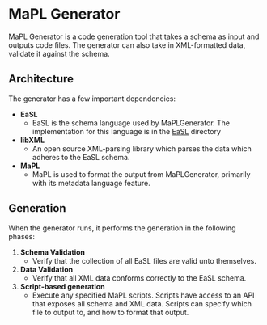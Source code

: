 # MaPL Generator

MaPL Generator is a code generation tool that takes a schema as input and outputs code files. The generator can also take in XML-formatted data, validate it against the schema.

## Architecture
The generator has a few important dependencies:

* **EaSL**
    * EaSL is the schema language used by MaPLGenerator. The implementation for this language is in the [EaSL](./EaSL) directory
* **libXML**
    * An open source XML-parsing library which parses the data which adheres to the EaSL schema.
* **MaPL**
    * MaPL is used to format the output from MaPLGenerator, primarily with its metadata language feature.

## Generation

When the generator runs, it performs the generation in the following phases:

1. **Schema Validation**
    * Verify that the collection of all EaSL files are valid unto themselves.
2. **Data Validation**
    * Verify that all XML data conforms correctly to the EaSL schema.
3. **Script-based generation**
    * Execute any specified MaPL scripts. Scripts have access to an API that exposes all schema and XML data. Scripts can specify which file to output to, and how to format that output.
